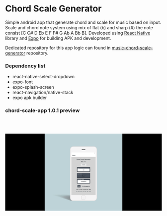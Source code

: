 # Chord  Scale Generator

Simple android app that generate chord and scale for music based on input. Scale and chord note system using mix of flat (b) and sharp (#) the note consist [C C# D Eb E F F# G Ab A Bb B]. Developed using [React Native](https://reactnative.dev/) library and [Expo](https://docs.expo.dev/) for building APK and development.

Dedicated repository for this app logic can found in [
music-chord-scale-generator](https://github.com/kurniadikevin/music-chord-scale-generator) repository.

### Dependency list
- react-native-select-dropdown
- expo-font
- expo-splash-screen
- react-navigation/native-stack
- expo apk builder

### chord-scale-app 1.0.1 preview
<br />
<br />

![screenshot-mock](./assets/screenshot/ChordScaleGenerator-SC-mock.png)

